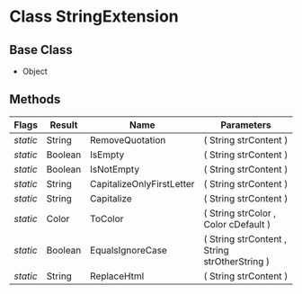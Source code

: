 # Class StringExtension
## Base Class
- Object
## Methods
Flags|Result|Name|Parameters
-|-|-|-
*static*|String|RemoveQuotation|( String strContent )
*static*|Boolean|IsEmpty|( String strContent )
*static*|Boolean|IsNotEmpty|( String strContent )
*static*|String|CapitalizeOnlyFirstLetter|( String strContent )
*static*|String|Capitalize|( String strContent )
*static*|Color|ToColor|( String strColor , Color cDefault )
*static*|Boolean|EqualsIgnoreCase|( String strContent , String strOtherString )
*static*|String|ReplaceHtml|( String strContent )

